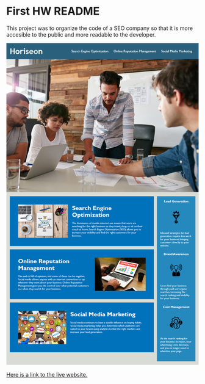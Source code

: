 # First HW README

This project was to organize the code of a SEO company so that it is more accesible to the public and more readable to the developer.

![A screenshot of the completed webpage as per the challenges readme](./assets/images/01-html-css-git-homework-demo.png)

[Here is a link to the live website.](https://amckelvey.github.io/seo-site-refactor/)
